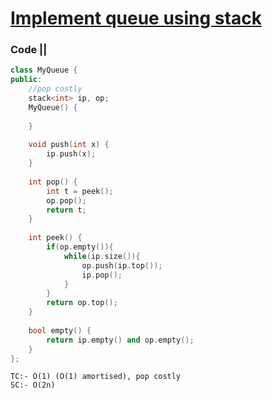 # [Implement queue using stack](https://leetcode.com/problems/implement-queue-using-stacks/)

### Code ||

``` .cpp
class MyQueue {
public:
    //pop costly
    stack<int> ip, op;
    MyQueue() {
        
    }
    
    void push(int x) {
        ip.push(x);
    }
    
    int pop() {
        int t = peek();
        op.pop();
        return t;
    }
    
    int peek() {
        if(op.empty()){
            while(ip.size()){
                op.push(ip.top());
                ip.pop();
            }
        }
        return op.top();
    }
    
    bool empty() {
        return ip.empty() and op.empty();
    }
};

```
```
TC:- O(1) (O(1) amortised), pop costly
SC:- O(2n)
```
